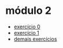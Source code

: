 # módulo 2

- [exercício 0](https://cdn.discordapp.com/attachments/954145870142640182/971547479684304926/exercicio-poo.png)
- [exercício 1](https://docs.google.com/document/d/1L31TwnI-GE16wuMo-81K2ttmbAPfDHdraFScKRu-juU/view)
- [demais exercícios](https://github.com/UXJPMN/lets-code-3T-exercicios)
